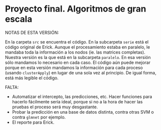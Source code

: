 Proyecto final. Algoritmos de gran escala
=============================================

NOTAS DE ESTA VERSIÓN:

En la carpeta `src` se encuentra el código. En la subcarpeta `serie` está el código original de Erick. Aunque el procesamiento estaba en paralelo, le mandaba toda la información a los nodos (ie. las matrices completas). Nuestra versión es la que está en la subcarpeta `paralelo`. En esa versión sólo mandamos lo necesario en cada caso. El código aún puede mejorar porque en esta versión mandamos la información para cada proceso (usando `clusterApply`) en lugar de una sola vez al principio. De igual forma, está más legible el código.

FALTA:

* Automatizar el intercepto, las predicciones, etc. Hacer funciones para hacerlo fácilmente sería ideal, porque si no a la hora de hacer las pruebas el proceso será muy desgastante.
* Probar la predicción en una base de datos distinta, contra otras SVM o contra `glmnet` por ejemplo.
* El reporte para Erick.
